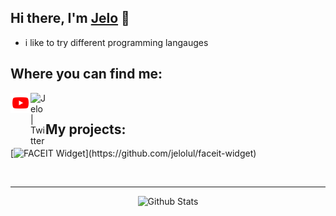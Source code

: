 ## Hi there, I'm [Jelo][twitter] 👋

- i like to try different programming langauges

## Where you can find me:

[<img align="left" alt="Jelo | YouTube" width="32px" src="https://raw.githubusercontent.com/JeloLeaks/JeloLeaks/master/assets/youtube-logo.png"/>][youtube] 

[<img align="left" alt="Jelo | Twitter" width="24px" src="https://raw.githubusercontent.com/jelolul/jelolul/master/assets/logo.svg" />][twitter]

<br/>

## My projects:

[![FACEIT Widget](https://github-readme-stats.vercel.app/api/pin/?username=jelolul&repo=faceit-widget&show_icons=true&bg_color=0D1117&text_color=FFFFFF&icon_color=FFFFFF")](https://github.com/jelolul/faceit-widget)

<br/>

---

<p align="center">
  <img alt="Github Stats" src="https://github-readme-stats.vercel.app/api?username=jelolul&show_icons=true&bg_color=0D1117&text_color=FFFFFF&icon_color=FFFFFF"/>
</p>

[youtube]: https://www.youtube.com/@jelolul
[twitter]: https://twitter.com/jelolul
